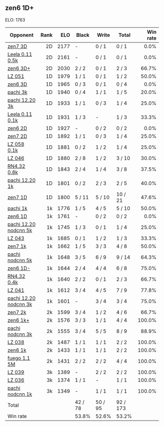 ## zen6 1D+ ##

ELO: 1763

Opponent | Rank | ELO | Black | Write | Total | Win rate
---------|-----:|----:|-------|-------|-------|-------:
[zen7 3D](zen7%203D.md) | 2D | 2177 | - | 0 / 1 | 0 / 1 | 0.0%
[Leela 0.11 0.5k](Leela%200.11%200.5k.md) | 2D | 2161 | - | 0 / 1 | 0 / 1 | 0.0%
[zen6 3D+](zen6%203D+.md) | 2D | 2030 | 2 / 2 | 0 / 1 | 2 / 3 | 66.7%
[LZ 051](LZ%20051.md) | 1D | 1979 | 1 / 1 | 0 / 1 | 1 / 2 | 50.0%
[zen6 3D](zen6%203D.md) | 1D | 1965 | 0 / 3 | 0 / 1 | 0 / 4 | 0.0%
[pachi 3k](pachi%203k.md) | 1D | 1940 | 0 / 4 | 1 / 1 | 1 / 5 | 20.0%
[pachi 12.20 3k](pachi%2012.20%203k.md) | 1D | 1933 | 1 / 1 | 0 / 3 | 1 / 4 | 25.0%
[Leela 0.11 0.1k](Leela%200.11%200.1k.md) | 1D | 1931 | 1 / 3 | - | 1 / 3 | 33.3%
[zen6 2D](zen6%202D.md) | 1D | 1927 | - | 0 / 2 | 0 / 2 | 0.0%
[zen7 2D](zen7%202D.md) | 1D | 1892 | 1 / 1 | 0 / 3 | 1 / 4 | 25.0%
[LZ 058 0.1k](LZ%20058%200.1k.md) | 1D | 1881 | 0 / 2 | 1 / 2 | 1 / 4 | 25.0%
[LZ 046](LZ%20046.md) | 1D | 1880 | 2 / 8 | 1 / 2 | 3 / 10 | 30.0%
[RN4.32 0.8k](RN4.32%200.8k.md) | 1D | 1843 | 2 / 4 | 1 / 4 | 3 / 8 | 37.5%
[pachi 12.20 1k](pachi%2012.20%201k.md) | 1D | 1801 | 0 / 2 | 2 / 3 | 2 / 5 | 40.0%
[zen7 1D](zen7%201D.md) | 1D | 1800 | 5 / 11 | 5 / 10 | 10 / 21 | 47.6%
[pachi 1k](pachi%201k.md) | 1k | 1776 | 1 / 5 | 4 / 5 | 5 / 10 | 50.0%
[zen6 1D](zen6%201D.md) | 1k | 1761 | - | 0 / 2 | 0 / 2 | 0.0%
[pachi 12.20 nodcnn 5k](pachi%2012.20%20nodcnn%205k.md) | 1k | 1745 | 1 / 3 | 0 / 1 | 1 / 4 | 25.0%
[LZ 043](LZ%20043.md) | 1k | 1685 | 0 / 1 | 1 / 2 | 1 / 3 | 33.3%
[zen7 1k](zen7%201k.md) | 1k | 1662 | 1 / 5 | 3 / 3 | 4 / 8 | 50.0%
[pachi nodcnn 5k](pachi%20nodcnn%205k.md) | 1k | 1648 | 3 / 5 | 6 / 9 | 9 / 14 | 64.3%
[zen6 1D-](zen6%201D-.md) | 1k | 1644 | 2 / 4 | 4 / 4 | 6 / 8 | 75.0%
[RN4.32 0.4k](RN4.32%200.4k.md) | 1k | 1640 | 2 / 2 | 0 / 1 | 2 / 3 | 66.7%
[LZ 041](LZ%20041.md) | 1k | 1612 | 3 / 4 | 4 / 5 | 7 / 9 | 77.8%
[pachi 12.20 nodcnn 3k](pachi%2012.20%20nodcnn%203k.md) | 1k | 1601 | - | 3 / 4 | 3 / 4 | 75.0%
[zen7 2k](zen7%202k.md) | 2k | 1599 | 3 / 4 | 1 / 2 | 4 / 6 | 66.7%
[zen6 1k+](zen6%201k+.md) | 2k | 1576 | 3 / 3 | 1 / 1 | 4 / 4 | 100.0%
[pachi nodcnn 3k](pachi%20nodcnn%203k.md) | 2k | 1555 | 3 / 4 | 5 / 5 | 8 / 9 | 88.9%
[LZ 038](LZ%20038.md) | 2k | 1487 | 1 / 1 | 1 / 1 | 2 / 2 | 100.0%
[zen6 1k](zen6%201k.md) | 2k | 1433 | 1 / 1 | 1 / 1 | 2 / 2 | 100.0%
[fuego 1.1 5M](fuego%201.1%205M.md) | 2k | 1431 | 2 / 2 | 2 / 2 | 4 / 4 | 100.0%
[LZ 039](LZ%20039.md) | 3k | 1389 | - | 2 / 2 | 2 / 2 | 100.0%
[LZ 036](LZ%20036.md) | 3k | 1374 | 1 / 1 | - | 1 / 1 | 100.0%
[pachi nodcnn 1k](pachi%20nodcnn%201k.md) | 3k | 1349 | - | 1 / 1 | 1 / 1 | 100.0%
Total | | | 42 / 78 | 50 / 95 | 92 / 173 | 
Win rate| | | 53.8% | 52.6% | 53.2% | 
